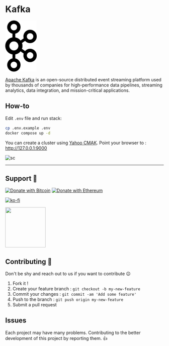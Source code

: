 # Kafka

<img src=".github/kafka-logo.svg" width="100">

[Apache Kafka](https://kafka.apache.org/) is an open-source distributed event streaming platform used by thousands of companies for high-performance data pipelines, streaming analytics, data integration, and mission-critical applications.

## How-to

Edit `.env` file and run stack:

```bash
cp .env.example .env
docker compose up -d
```

You can create a cluster using [Yahoo CMAK](https://github.com/eshepelyuk/cmak-docker). Point your browser to : http://127.0.0.1:9000

![sc](https://github.com/yahoo/CMAK/raw/master/img/cluster.png)

---

## Support 💛

[![Donate with Bitcoin](https://en.cryptobadges.io/badge/micro/bc1qmmh6vt366yzjt3grjxjjqynrrxs3frun8gnxrz)](https://en.cryptobadges.io/donate/bc1qmmh6vt366yzjt3grjxjjqynrrxs3frun8gnxrz) [![Donate with Ethereum](https://en.cryptobadges.io/badge/micro/0x0831bD72Ea8904B38Be9D6185Da2f930d6078094)](https://en.cryptobadges.io/donate/0x0831bD72Ea8904B38Be9D6185Da2f930d6078094)

[![ko-fi](https://www.ko-fi.com/img/githubbutton_sm.svg)](https://ko-fi.com/D1D1WGU9)

<div><a href="https://payping.ir/@hatamiarash7"><img src="https://cdn.payping.ir/statics/Payping-logo/Trust/blue.svg" height="128" width="128"></a></div>

## Contributing 🤝

Don't be shy and reach out to us if you want to contribute 😉

1. Fork it !
2. Create your feature branch : `git checkout -b my-new-feature`
3. Commit your changes : `git commit -am 'Add some feature'`
4. Push to the branch : `git push origin my-new-feature`
5. Submit a pull request

## Issues

Each project may have many problems. Contributing to the better development of this project by reporting them. 👍

